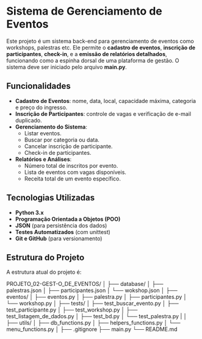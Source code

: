 #  Sistema de Gerenciamento de Eventos  

Este projeto é um sistema back-end para gerenciamento de eventos como workshops, palestras etc. Ele permite o **cadastro de eventos**, **inscrição de participantes**, **check-in**, e a **emissão de relatórios detalhados**, funcionando como a espinha dorsal de uma plataforma de gestão. O sistema deve ser iniciado pelo arquivo **main.py**.

##  Funcionalidades  
- **Cadastro de Eventos**: nome, data, local, capacidade máxima, categoria e preço do ingresso.  
- **Inscrição de Participantes**: controle de vagas e verificação de e-mail duplicado.  
- **Gerenciamento do Sistema**:  
  - Listar eventos.  
  - Buscar por categoria ou data.  
  - Cancelar inscrição de participante.  
  - Check-in de participantes.  
- **Relatórios e Análises**:  
  - Número total de inscritos por evento.  
  - Lista de eventos com vagas disponíveis.  
  - Receita total de um evento específico.  

##  Tecnologias Utilizadas  
- **Python 3.x**  
- **Programação Orientada a Objetos (POO)**  
- **JSON** (para persistência dos dados)  
- **Testes Automatizados** (com unittest)  
- **Git e GitHub** (para versionamento)  

##  Estrutura do Projeto  

A estrutura atual do projeto é:  

PROJETO_02-GEST-O_DE_EVENTOS/
│
├── database/
│ ├── palestras.json
│ ├── participantes.json
│ └── wokshop.json
│
├── eventos/
│ ├── eventos.py
│ ├── palestra.py
│ ├── participantes.py
│ └── workshop.py
│
├── tests/
│ ├── test_buscar_evento.py
│ ├── test_participante.py
│ ├── test_workshop.py
│ ├── test_listagem_de_dados.py
│ ├── test_bd.py
│ └── test_palestra.py
| 
│
├── utils/
│ ├── db_functions.py
│ ├── helpers_functions.py
│ └── menu_functions.py
│
├── .gitignore
├── main.py
└── README.md